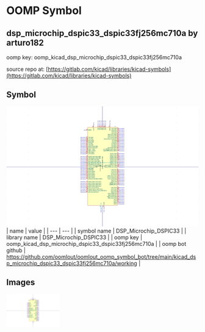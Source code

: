 # OOMP Symbol  
## dsp_microchip_dspic33_dspic33fj256mc710a  by arturo182  
  
oomp key: oomp_kicad_dsp_microchip_dspic33_dspic33fj256mc710a  
  
source repo at: [https://gitlab.com/kicad/libraries/kicad-symbols](https://gitlab.com/kicad/libraries/kicad-symbols)  
## Symbol  
  
[![working.png](working_600.png)](working.png)  
| name | value | 
| --- | --- | 
| symbol name | DSP_Microchip_DSPIC33 | 
| library name | DSP_Microchip_DSPIC33 | 
| oomp key | oomp_kicad_dsp_microchip_dspic33_dspic33fj256mc710a | 
| oomp bot github | https://github.com/oomlout/oomlout_oomp_symbol_bot/tree/main/kicad_dsp_microchip_dspic33_dspic33fj256mc710a/working | 
## Images  
  
[![working.png](working_140.png)](working.png)  
